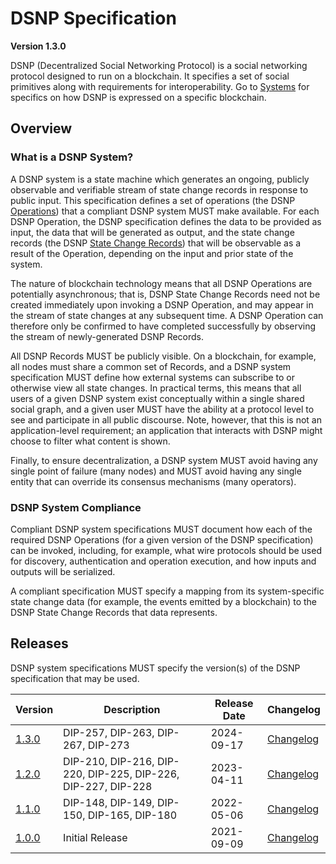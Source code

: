 # DSNP Specification
__Version 1.3.0__

DSNP (Decentralized Social Networking Protocol) is a social networking protocol designed to run on a blockchain.
It specifies a set of social primitives along with requirements for interoperability.
Go to [Systems](../Systems.md) for specifics on how DSNP is expressed on a specific blockchain.

## Overview

### What is a DSNP System?

A DSNP system is a state machine which generates an ongoing, publicly observable and verifiable stream of state change records in response to public input.
This specification defines a set of operations (the DSNP [Operations](Operations.md)) that a compliant DSNP system MUST make available.
For each DSNP Operation, the DSNP specification defines the data to be provided as input, the data that will be generated as output, and the state change records (the DSNP [State Change Records](Records.md)) that will be observable as a result of the Operation, depending on the input and prior state of the system.

The nature of blockchain technology means that all DSNP Operations are potentially asynchronous; that is, DSNP State Change Records need not be created immediately upon invoking a DSNP Operation, and may appear in the stream of state changes at any subsequent time.
A DSNP Operation can therefore only be confirmed to have completed successfully by observing the stream of newly-generated DSNP Records.

All DSNP Records MUST be publicly visible.
On a blockchain, for example, all nodes must share a common set of Records, and a DSNP system specification MUST define how external systems can subscribe to or otherwise view all state changes.
In practical terms, this means that all users of a given DSNP system exist conceptually within a single shared social graph, and a given user MUST have the ability at a protocol level to see and participate in all public discourse.
Note, however, that this is not an application-level requirement; an application that interacts with DSNP might choose to filter what content is shown.

Finally, to ensure decentralization, a DSNP system MUST avoid having any single point of failure (many nodes) and MUST avoid having any single entity that can override its consensus mechanisms (many operators).

### DSNP System Compliance

Compliant DSNP system specifications MUST document how each of the required DSNP Operations (for a given version of the DSNP specification) can be invoked, including, for example, what wire protocols should be used for discovery, authentication and operation execution, and how inputs and outputs will be serialized.

A compliant specification MUST specify a mapping from its system-specific state change data (for example, the events emitted by a blockchain) to the DSNP State Change Records that data represents.

<!--- Uncomment for pre-release changes and prefix the version with `pre-[next version]`
## Prerelease Changelog

- [DIP-xxx](https://github.com/LibertyDSNP/spec/issues/xxx) Name of Feature
--->

## Releases

DSNP system specifications MUST specify the version(s) of the DSNP specification that may be used.

| Version | Description | Release Date | Changelog |
| --- | --- | --- | --- |
| [1.3.0](https://github.com/LibertyDSNP/spec/tree/DSNP-v1.2.0) | DIP-257, DIP-263, DIP-267, DIP-273 | 2024-09-17 | [Changelog](https://github.com/LibertyDSNP/spec/releases/tag/DSNP-v1.3.0) |
| [1.2.0](https://github.com/LibertyDSNP/spec/tree/DSNP-v1.2.0) | DIP-210, DIP-216, DIP-220, DIP-225, DIP-226, DIP-227, DIP-228 | 2023-04-11 | [Changelog](https://github.com/LibertyDSNP/spec/releases/tag/DSNP-v1.2.0) |
| [1.1.0](https://github.com/LibertyDSNP/spec/tree/DSNP-v1.1.0) | DIP-148, DIP-149, DIP-150, DIP-165, DIP-180 | 2022-05-06 | [Changelog](https://github.com/LibertyDSNP/spec/releases/tag/DSNP-v1.1.0) |
| [1.0.0](https://github.com/LibertyDSNP/spec/tree/DSNP-v1.0.0) | Initial Release | 2021-09-09 | [Changelog](https://github.com/LibertyDSNP/spec/releases/tag/DSNP-v1.0.0) |
